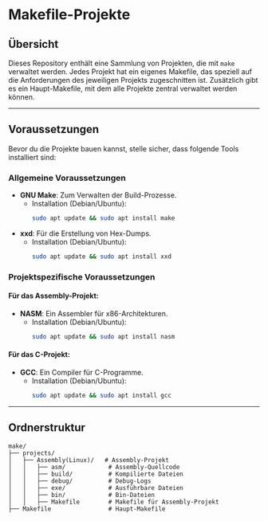 # Makefile-Projekte

## Übersicht
Dieses Repository enthält eine Sammlung von Projekten, die mit `make` verwaltet werden. Jedes Projekt hat ein eigenes Makefile, das speziell auf die Anforderungen des jeweiligen Projekts zugeschnitten ist. Zusätzlich gibt es ein Haupt-Makefile, mit dem alle Projekte zentral verwaltet werden können.

---

## Voraussetzungen

Bevor du die Projekte bauen kannst, stelle sicher, dass folgende Tools installiert sind:

### Allgemeine Voraussetzungen
- **GNU Make**: Zum Verwalten der Build-Prozesse.
  - Installation (Debian/Ubuntu):  
    ```bash
    sudo apt update && sudo apt install make
    ```
- **xxd**: Für die Erstellung von Hex-Dumps.
  - Installation (Debian/Ubuntu):  
    ```bash
    sudo apt update && sudo apt install xxd
    ```

### Projektspezifische Voraussetzungen

#### Für das Assembly-Projekt:
- **NASM**: Ein Assembler für x86-Architekturen.
  - Installation (Debian/Ubuntu):  
    ```bash
    sudo apt update && sudo apt install nasm
    ```

#### Für das C-Projekt:
- **GCC**: Ein Compiler für C-Programme.
  - Installation (Debian/Ubuntu):  
    ```bash
    sudo apt update && sudo apt install gcc
    ```

---

## Ordnerstruktur

```plaintext
make/
├── projects/
│   ├── Assembly(Linux)/   # Assembly-Projekt
│   │   ├── asm/            # Assembly-Quellcode
│   │   ├── build/          # Kompilierte Dateien
│   │   ├── debug/          # Debug-Logs
│   │   ├── exe/            # Ausführbare Dateien
│   │   ├── bin/            # Bin-Dateien
│   │   ├── Makefile        # Makefile für Assembly-Projekt
├── Makefile                # Haupt-Makefile
